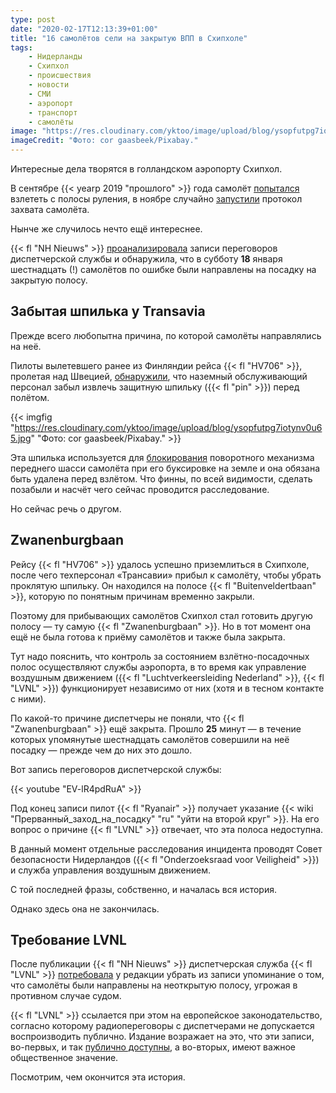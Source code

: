```yaml
---
type: post
date: "2020-02-17T12:13:39+01:00"
title: "16 самолётов сели на закрытую ВПП в Схипхоле"
tags:
    - Нидерланды
    - Схипхол
    - происшествия
    - новости
    - СМИ
    - аэропорт
    - транспорт
    - самолёты
image: "https://res.cloudinary.com/yktoo/image/upload/blog/ysopfutpg7iotynv0u65.jpg"
imageCredit: "Фото: cor gaasbeek/Pixabay."
---
```


Интересные дела творятся в голландском аэропорту Схипхол.

В сентябре {{< yearp 2019 "прошлого" >}} года самолёт [попытался](0383) взлететь с полосы руления, в ноябре случайно [запустили](0455) протокол захвата самолёта.

Нынче же случилось нечто ещё интереснее.

<!--more-->

{{< fl "NH Nieuws" >}} [проанализировала](https://www.nhnieuws.nl/nieuws/262091/blunder-op-schiphol-zestien-vliegtuigen-landen-op-gesloten-baan) записи переговоров диспетчерской службы и обнаружила, что в субботу **18** января шестнадцать (!) самолётов по ошибке были направлены на посадку на закрытую полосу.

## Забытая шпилька у Transavia

Прежде всего любопытна причина, по которой самолёты направлялись на неё.

Пилоты вылетевшего ранее из Финляндии рейса {{< fl "HV706" >}}, пролетая над Швецией, [обнаружили](https://www.nhnieuws.nl/nieuws/260244/veiligheidspin-vergeten-transavia-boeing-landt-met-vergrendelde-wielen), что наземный обслуживающий персонал забыл извлечь защитную шпильку ({{< fl "pin" >}}) перед полётом.

{{< imgfig "https://res.cloudinary.com/yktoo/image/upload/blog/ysopfutpg7iotynv0u65.jpg" "Фото: cor gaasbeek/Pixabay." >}}

Эта шпилька используется для [блокирования](https://baaflightschool.com/2019/03/29/what-are-the-remove-before-flight-tags-on-the-aircraft-for/) поворотного механизма переднего шасси самолёта при его буксировке на земле и она обязана быть удалена перед взлётом. Что финны, по всей видимости, сделать позабыли и насчёт чего сейчас проводится расследование.

Но сейчас речь о другом.

## Zwanenburgbaan

Рейсу {{< fl "HV706" >}} удалось успешно приземлиться в Схипхоле, после чего техперсонал «Трансавии» прибыл к самолёту, чтобы убрать проклятую шпильку. Он находился на полосе {{< fl "Buitenveldertbaan" >}}, которую по понятным причинам временно закрыли.

Поэтому для прибывающих самолётов Схипхол стал готовить другую полосу — ту самую {{< fl "Zwanenburgbaan" >}}. Но в тот момент она ещё не была готова к приёму самолётов и также была закрыта.

Тут надо пояснить, что контроль за состоянием взлётно-посадочных полос осуществляют службы аэропорта, в то время как управление воздушным движением ({{< fl "Luchtverkeersleiding Nederland" >}}, {{< fl "LVNL" >}}) функционирует независимо от них (хотя и в тесном контакте с ними).

По какой-то причине диспетчеры не поняли, что {{< fl "Zwanenburgbaan" >}} ещё закрыта. Прошло **25** минут — в течение которых упомянутые шестнадцать самолётов совершили на неё посадку — прежде чем до них это дошло.

Вот запись переговоров диспетчерской службы:

{{< youtube "EV-lR4pdRuA" >}}

Под конец записи пилот {{< fl "Ryanair" >}} получает указание {{< wiki "Прерванный_заход_на_посадку" "ru" "уйти на второй круг" >}}. На его вопрос о причине {{< fl "LVNL" >}} отвечает, что эта полоса недоступна.

В данный момент отдельные расследования инцидента проводят Совет безопасности Нидерландов ({{< fl "Onderzoeksraad voor Veiligheid" >}}) и служба управления воздушным движением.

С той последней фразы, собственно, и началась вся история.

Однако здесь она не закончилась.

## Требование LVNL

После публикации {{< fl "NH Nieuws" >}} диспетчерская служба {{< fl "LVNL" >}} [потребовала](https://www.nhnieuws.nl/nieuws/262102/luchtverkeersleiding-dreigt-met-juridische-stappen-tegen-nh-nieuws-na-bericht-over-landingen) у редакции убрать из записи упоминание о том, что самолёты были направлены на неоткрытую полосу, угрожая в противном случае судом.

{{< fl "LVNL" >}} ссылается при этом на европейское законодательство, согласно которому радиопереговоры с диспетчерами не допускается воспроизводить публично. Издание возражает на это, что эти записи, во-первых, и так [публично доступны](https://www.liveatc.net/search/?icao=eham), а во-вторых, имеют важное общественное значение.

Посмотрим, чем окончится эта история.
